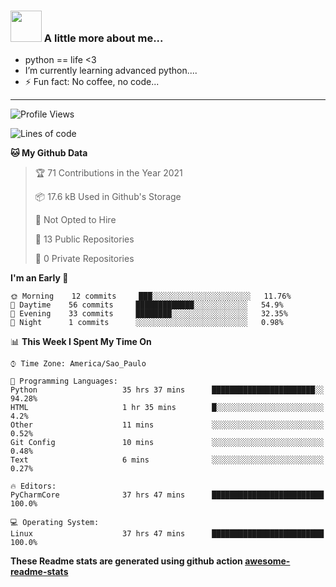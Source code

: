 ### <img src="https://summerofhpc.prace-ri.eu/wp-content/uploads/2019/08/giphy-1.gif" width="50"> A little more about me...  

- python == life <3
- I’m currently learning advanced python....
- ⚡ Fun fact: No coffee, no code...

---
<!--START_SECTION:waka-->
![Profile Views](http://img.shields.io/badge/Profile%20Views-0-blue)

![Lines of code](https://img.shields.io/badge/From%20Hello%20World%20I%27ve%20Written-96382%20lines%20of%20code-blue)

**🐱 My Github Data** 

> 🏆 71 Contributions in the Year 2021
 > 
> 📦 17.6 kB Used in Github's Storage 
 > 
> 🚫 Not Opted to Hire
 > 
> 📜 13 Public Repositories 
 > 
> 🔑 0 Private Repositories  
 > 
**I'm an Early 🐤** 

```text
🌞 Morning    12 commits     ███░░░░░░░░░░░░░░░░░░░░░░   11.76% 
🌆 Daytime    56 commits     █████████████░░░░░░░░░░░░   54.9% 
🌃 Evening    33 commits     ████████░░░░░░░░░░░░░░░░░   32.35% 
🌙 Night      1 commits      ░░░░░░░░░░░░░░░░░░░░░░░░░   0.98%

```


📊 **This Week I Spent My Time On** 

```text
⌚︎ Time Zone: America/Sao_Paulo

💬 Programming Languages: 
Python                   35 hrs 37 mins      ███████████████████████░░   94.28% 
HTML                     1 hr 35 mins        █░░░░░░░░░░░░░░░░░░░░░░░░   4.2% 
Other                    11 mins             ░░░░░░░░░░░░░░░░░░░░░░░░░   0.52% 
Git Config               10 mins             ░░░░░░░░░░░░░░░░░░░░░░░░░   0.48% 
Text                     6 mins              ░░░░░░░░░░░░░░░░░░░░░░░░░   0.27%

🔥 Editors: 
PyCharmCore              37 hrs 47 mins      █████████████████████████   100.0%

💻 Operating System: 
Linux                    37 hrs 47 mins      █████████████████████████   100.0%

```


<!--END_SECTION:waka-->

**These Readme stats are generated using github action [awesome-readme-stats](https://github.com/anmol098/waka-readme-stats)**
